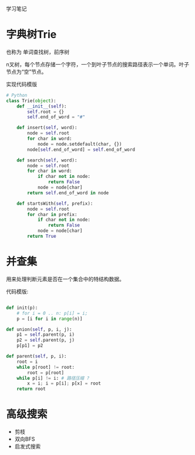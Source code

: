 学习笔记

# 字典树Trie

也称为 单词查找树，前序树

n叉树，每个节点存储一个字符，一个到叶子节点的搜索路径表示一个单词。叶子节点为“空”节点。

实现代码模版
```python
# Python
class Trie(object):
	def __init__(self):
		self.root = {}
		self.end_of_word = "#"

	def insert(self, word):
		node = self.root
		for char in word:
			node = node.setdefault(char, {})
		node[self.end_of_word] = self.end_of_word

	def search(self, word):
		node = self.root
		for char in word:
			if char not in node:
				return False
			node = node[char]
		return self.end_of_word in node

	def startsWith(self, prefix):
		node = self.root
		for char in prefix:
			if char not in node:
				return False
			node = node[char]
		return True
```

# 并查集

用来处理判断元素是否在一个集合中的特结构数据。

代码模版:
```python

def init(p):
	# for i = 0 .. n: p[i] = i;
	p = [i for i in range(n)]

def union(self, p, i, j):
	p1 = self.parent(p, i)
	p2 = self.parent(p, j)
	p[p1] = p2

def parent(self, p, i):
	root = i
	while p[root] != root:
		root = p[root]
	while p[i] != i: # 路径压缩 ?
		x = i; i = p[i]; p[x] = root
	return root

```

# 高级搜索

- 剪枝
- 双向BFS
- 启发式搜索